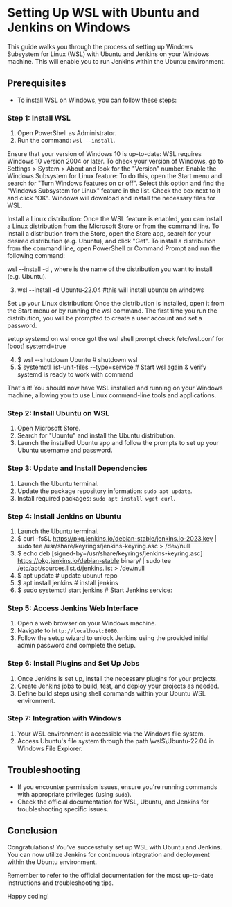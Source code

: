 # Setting Up WSL with Ubuntu and Jenkins on Windows

This guide walks you through the process of setting up Windows Subsystem for Linux (WSL) with Ubuntu and Jenkins on your Windows machine. This will enable you to run Jenkins within the Ubuntu environment.

## Prerequisites

- To install WSL on Windows, you can follow these steps:

### Step 1: Install WSL
1. Open PowerShell as Administrator.
2. Run the command: `wsl --install`.
   
Ensure that your version of Windows 10 is up-to-date: WSL requires Windows 10 version 2004 or later. To check your version of Windows, go to Settings > System > About and look for the "Version" number.
Enable the Windows Subsystem for Linux feature: To do this, open the Start menu and search for "Turn Windows features on or off". Select this option and find the "Windows Subsystem for Linux" feature in the list. Check the box next to it and click "OK". Windows will download and install the necessary files for WSL.

Install a Linux distribution: Once the WSL feature is enabled, you can install a Linux distribution from the Microsoft Store or from the command line. To install a distribution from the Store, open the Store app, search for your desired distribution (e.g. Ubuntu), and click "Get". To install a distribution from the command line, open PowerShell or Command Prompt and run the following command: 

wsl --install -d <distro>, where <distro> is the name of the distribution you want to install (e.g. Ubuntu).

3. wsl --install -d Ubuntu-22.04  #this will install ubuntu on windows 

Set up your Linux distribution: Once the distribution is installed, open it from the Start menu or by running the wsl command. The first time you run the distribution, you will be prompted to create a user account and set a password.

setup systemd on wsl once got the wsl shell prompt check /etc/wsl.conf  for [boot] systemd=true

4. $ wsl --shutdown Ubuntu  # shutdown wsl
5. $ systemctl list-unit-files --type=service   # Start wsl again &  verify systemd is ready to work with command

That's it! You should now have WSL installed and running on your Windows machine, allowing you to use Linux command-line tools and applications.

### Step 2: Install Ubuntu on WSL

1. Open Microsoft Store.
2. Search for "Ubuntu" and install the Ubuntu distribution.
3. Launch the installed Ubuntu app and follow the prompts to set up your Ubuntu username and password.

### Step 3: Update and Install Dependencies

1. Launch the Ubuntu terminal.
2. Update the package repository information: `sudo apt update`.
3. Install required packages: `sudo apt install wget curl`.

### Step 4: Install Jenkins on Ubuntu

1. Launch the Ubuntu terminal.
2. $ curl -fsSL https://pkg.jenkins.io/debian-stable/jenkins.io-2023.key | sudo tee /usr/share/keyrings/jenkins-keyring.asc > /dev/null
3. $ echo deb [signed-by=/usr/share/keyrings/jenkins-keyring.asc] https://pkg.jenkins.io/debian-stable binary/ | sudo tee /etc/apt/sources.list.d/jenkins.list > /dev/null
4. $ apt update # update ubunut repo
5. $ apt install jenkins # install jenkins
6. $ sudo systemctl start jenkins # Start Jenkins service:

### Step 5: Access Jenkins Web Interface

1. Open a web browser on your Windows machine.
2. Navigate to `http://localhost:8080`.
3. Follow the setup wizard to unlock Jenkins using the provided initial admin password and complete the setup.

### Step 6: Install Plugins and Set Up Jobs

1. Once Jenkins is set up, install the necessary plugins for your projects.
2. Create Jenkins jobs to build, test, and deploy your projects as needed.
3. Define build steps using shell commands within your Ubuntu WSL environment.

### Step 7: Integration with Windows

1. Your WSL environment is accessible via the Windows file system.
2. Access Ubuntu's file system through the path \\wsl$\Ubuntu-22.04 in Windows File Explorer.

## Troubleshooting

- If you encounter permission issues, ensure you're running commands with appropriate privileges (using `sudo`).
- Check the official documentation for WSL, Ubuntu, and Jenkins for troubleshooting specific issues.

## Conclusion

Congratulations! You've successfully set up WSL with Ubuntu and Jenkins. You can now utilize Jenkins for continuous integration and deployment within the Ubuntu environment.

Remember to refer to the official documentation for the most up-to-date instructions and troubleshooting tips.

Happy coding!
